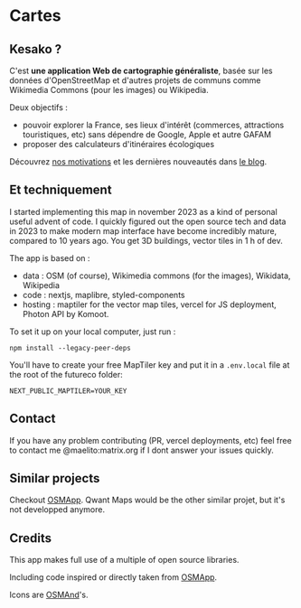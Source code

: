# Cartes

## Kesako ?

C'est **une application Web de cartographie généraliste**, basée sur les données d'OpenStreetMap et d'autres projets de communs comme Wikimedia Commons (pour les images) ou Wikipedia.

Deux objectifs :

-   pouvoir explorer la France, ses lieux d'intérêt (commerces, attractions touristiques, etc) sans dépendre de Google, Apple et autre GAFAM
-   proposer des calculateurs d'itinéraires écologiques

Découvrez [nos motivations](https://cartes.app/blog/un-beau-voyage) et les dernières nouveautés dans [le blog](https://cartes.app/blog).

## Et techniquement

I started implementing this map in november 2023 as a kind of personal useful advent of code. I quickly figured out the open source tech and data in 2023 to make modern map interface have become incredibly mature, compared to 10 years ago. You get 3D buildings, vector tiles in 1 h of dev.

The app is based on :

-   data : OSM (of course), Wikimedia commons (for the images), Wikidata, Wikipedia
-   code : nextjs, maplibre, styled-components
-   hosting : maptiler for the vector map tiles, vercel for JS deployment, Photon API by Komoot.

To set it up on your local computer, just run :

```
npm install --legacy-peer-deps
```

You'll have to create your free MapTiler key and put it in a `.env.local` file at the root of the futureco folder:

```
NEXT_PUBLIC_MAPTILER=YOUR_KEY
```

## Contact 

If you have any problem contributing (PR, vercel deployments, etc) feel free to contact me @maelito:matrix.org if I dont answer your issues quickly. 

## Similar projects

Checkout [OSMApp](https://github.com/zbycz/osmapp/issues/217). Qwant Maps would be the other similar projet, but it's not developped anymore.

## Credits

This app makes full use of a multiple of open source libraries.

Including code inspired or directly taken from [OSMApp](https://github.com/zbycz/osmapp).

Icons are [OSMAnd](https://github.com/osmandapp/OsmAnd-resources/)'s.
